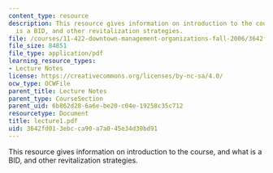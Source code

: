 ```yaml
---
content_type: resource
description: This resource gives information on introduction to the course, and what
  is a BID, and other revitalization strategies.
file: /courses/11-422-downtown-management-organizations-fall-2006/3642fd013ebcca90a7a045e34d30bd91_lecture1.pdf
file_size: 84851
file_type: application/pdf
learning_resource_types:
- Lecture Notes
license: https://creativecommons.org/licenses/by-nc-sa/4.0/
ocw_type: OCWFile
parent_title: Lecture Notes
parent_type: CourseSection
parent_uid: 6b862d28-6a6e-be20-c04e-19258c35c712
resourcetype: Document
title: lecture1.pdf
uid: 3642fd01-3ebc-ca90-a7a0-45e34d30bd91
---
```

This resource gives information on introduction to the course, and what is a BID, and other revitalization strategies.